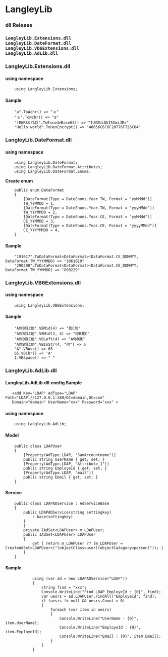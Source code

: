 # LangleyLib

<H3>dll Release<H3>

```
LangleyLib.Extensions.dll
LangleyLib.DateFormat.dll
LangleyLib.VB6Extensions.dll
LangleyLib.AdLib.dll
```


<H3>LangleyLib.Extensions.dll</H3>
<H4>using namespace</H4>

```
    using LangleyLib.Extensions;
```

<H4>Sample</H4>

```
    "a".ToWchr() => "ａ"
    "ａ".ToNchr() => "a"
    "!EWR$$!%我".ToEncodeBase64() => "IUVXUiQkISXmiJE="
    "Hello world".ToHexEncrypt() => "48656C6C6F20776F726C64"
```


<H3>LangleyLib.DateFormat.dll</H3>
<H4>using namespace</H4>

```
    using LangleyLib.DateFormat;
    using LangleyLib.DateFormat.Attributes;
    using LangleyLib.DateFormat.Enums;
```    
    
<P><B>Create enum</B></p>

```
    public enum DataFormat
    {
        [DateFormat(Type = DateEnums.Year.TW, Format = "yyMMdd")]
        TW_YYMMDD = 1,
        [DateFormat(Type = DateEnums.Year.TW, Format = "yyyMMdd")]
        TW_YYYMMDD = 2,
        [DateFormat(Type = DateEnums.Year.CE, Format = "yyMMdd")]
        CE_YYMMDD = 3,
        [DateFormat(Type = DateEnums.Year.CE, Format = "yyyyMMdd")]
        CE_YYYYMMDD = 4,
    }
```
  
<H4>Sample</H4>  
    
```
    "191017".ToDataFormat<DataFormat>(DataFormat.CE_DDMMYY, DataFormat.TW_YYYMMDD) => "1061019"
    "290200".ToDataFormat<DataFormat>(DataFormat.CE_DDMMYY, DataFormat.TW_YYMMDD) => "890229"
```
    
<H3>LangleyLib.VB6Extensions.dll</H3>
<H4>using namespace</H4>

```
    using LangleyLib.VB6Extensions;
```    

<H4>Sample</H4>

```
    "A你B我C他".VBMid(4) => "我C他"
    "A你B我C他".VBMid(2, 4) => "你B我C"
    "A你B我C他".VBLeft(4) => "A你B我"
    "A你B我C他".VBInStr(4, "他") => 6
    "A".VBAsc() => 65
    65.VBChr() => 'A'
    1.VBSpace() => " "
```

<H3>LangleyLib.AdLib.dll</H3>
<H4>LangleyLib.AdLib.dll.config Sample </H4>

```
   <add Key="LDAP" AdType="LDAP" Path="LDAP://127.0.0.1:389/DC=domain,DC=com" 
   Domain="domain" UserName="xxx" Password="xxx" >
```

<H4>using namespace</H4>
   
```
    using LangleyLib.AdLib;
```    

<H4>Model</H4>

```
    public class LDAPUser
    {
        [Property(AdType.LDAP, "SamAccountname")]
        public string UserName { get; set; }
        [Property(AdType.LDAP, "Attribute_1")]
        public string EmployeId { get; set; }
        [Property(AdType.LDAP, "mail")]
        public string Email { get; set; }
    }
```

<H4>Service</H4> 

```
    public class LDAPADService : AdServiceBase
    {
        public LDAPADService(string settingkey)
            : base(settingkey)
        {
        }
        private IAdSet<LDAPUser> m_LDAPUser;
        public IAdSet<LDAPUser> LDAPUser
        {
            get { return m_LDAPUser ?? (m_LDAPUser = CreateAdSet<LDAPUser>("(objectClass=user)(objectCategory=person)")); }
        }
    }
```    

<H4>Sample</H4> 

```
            using (var ad = new LDAPADService("LDAP"))
            {
                string find = "xxx";
                Console.WriteLine("Find LDAP EmployeId : {0}", find);
                var uesrs = ad.LDAPUser.FindAll("EmployeId", find);
                if (uesrs != null && uesrs.Count > 0)
                {
                    foreach (var item in uesrs)
                    {
                        Console.WriteLine("UserName : {0}", item.UserName);
                        Console.WriteLine("EmployeId : {0}", item.EmployeId);
                        Console.WriteLine("Email : {0}", item.Email);
                    }
                }
            }
```

